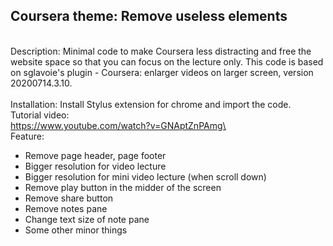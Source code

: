 ## Coursera theme: Remove useless elements
\
Description: Minimal code to make Coursera less distracting and free the website space so that you can focus on the lecture only. This code is based on sglavoie's plugin - Coursera: enlarger videos on larger screen, version 20200714.3.10.\
\
Installation: Install Stylus extension for chrome and import the code.\
Tutorial video:\
https://www.youtube.com/watch?v=GNAptZnPAmg\
\
Feature:
- Remove page header, page footer
- Bigger resolution for video lecture
- Bigger resolution for mini video lecture (when scroll down)
- Remove play button in the midder of the screen
- Remove share button
- Remove notes pane
- Change text size of note pane
- Some other minor things
